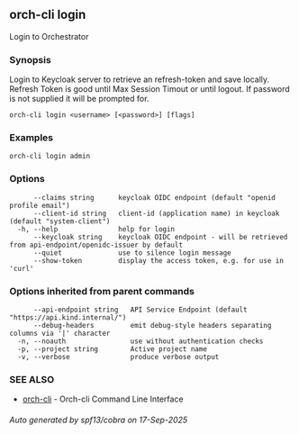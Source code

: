 ## orch-cli login

Login to Orchestrator

### Synopsis

Login to Keycloak server to retrieve an refresh-token and save locally. Refresh Token is good until Max Session Timout or until logout. If password is not supplied it will be prompted for.

```
orch-cli login <username> [<password>] [flags]
```

### Examples

```
orch-cli login admin
```

### Options

```
      --claims string      keycloak OIDC endpoint (default "openid profile email")
      --client-id string   client-id (application name) in keycloak (default "system-client")
  -h, --help               help for login
      --keycloak string    keycloak OIDC endpoint - will be retrieved from api-endpoint/openidc-issuer by default
      --quiet              use to silence login message
      --show-token         display the access token, e.g. for use in 'curl'
```

### Options inherited from parent commands

```
      --api-endpoint string   API Service Endpoint (default "https://api.kind.internal/")
      --debug-headers         emit debug-style headers separating columns via '|' character
  -n, --noauth                use without authentication checks
  -p, --project string        Active project name
  -v, --verbose               produce verbose output
```

### SEE ALSO

* [orch-cli](orch-cli.md)	 - Orch-cli Command Line Interface

###### Auto generated by spf13/cobra on 17-Sep-2025
